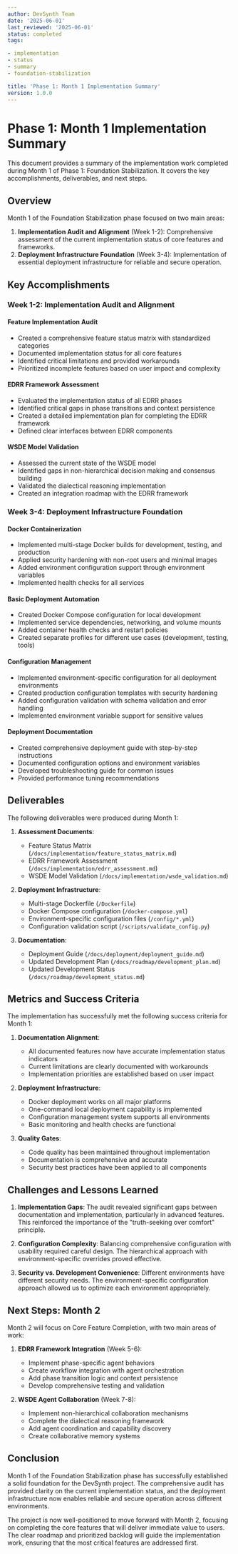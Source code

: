 ```yaml
---
author: DevSynth Team
date: '2025-06-01'
last_reviewed: '2025-06-01'
status: completed
tags:

- implementation
- status
- summary
- foundation-stabilization

title: 'Phase 1: Month 1 Implementation Summary'
version: 1.0.0
---
```


# Phase 1: Month 1 Implementation Summary

This document provides a summary of the implementation work completed during Month 1 of Phase 1: Foundation Stabilization. It covers the key accomplishments, deliverables, and next steps.

## Overview

Month 1 of the Foundation Stabilization phase focused on two main areas:

1. **Implementation Audit and Alignment** (Week 1-2): Comprehensive assessment of the current implementation status of core features and frameworks.
2. **Deployment Infrastructure Foundation** (Week 3-4): Implementation of essential deployment infrastructure for reliable and secure operation.


## Key Accomplishments

### Week 1-2: Implementation Audit and Alignment

#### Feature Implementation Audit

- Created a comprehensive feature status matrix with standardized categories
- Documented implementation status for all core features
- Identified critical limitations and provided workarounds
- Prioritized incomplete features based on user impact and complexity


#### EDRR Framework Assessment

- Evaluated the implementation status of all EDRR phases
- Identified critical gaps in phase transitions and context persistence
- Created a detailed implementation plan for completing the EDRR framework
- Defined clear interfaces between EDRR components


#### WSDE Model Validation

- Assessed the current state of the WSDE model
- Identified gaps in non-hierarchical decision making and consensus building
- Validated the dialectical reasoning implementation
- Created an integration roadmap with the EDRR framework


### Week 3-4: Deployment Infrastructure Foundation

#### Docker Containerization

- Implemented multi-stage Docker builds for development, testing, and production
- Applied security hardening with non-root users and minimal images
- Added environment configuration support through environment variables
- Implemented health checks for all services


#### Basic Deployment Automation

- Created Docker Compose configuration for local development
- Implemented service dependencies, networking, and volume mounts
- Added container health checks and restart policies
- Created separate profiles for different use cases (development, testing, tools)


#### Configuration Management

- Implemented environment-specific configuration for all deployment environments
- Created production configuration templates with security hardening
- Added configuration validation with schema validation and error handling
- Implemented environment variable support for sensitive values


#### Deployment Documentation

- Created comprehensive deployment guide with step-by-step instructions
- Documented configuration options and environment variables
- Developed troubleshooting guide for common issues
- Provided performance tuning recommendations


## Deliverables

The following deliverables were produced during Month 1:

1. **Assessment Documents**:
   - Feature Status Matrix (`/docs/implementation/feature_status_matrix.md`)
   - EDRR Framework Assessment (`/docs/implementation/edrr_assessment.md`)
   - WSDE Model Validation (`/docs/implementation/wsde_validation.md`)

2. **Deployment Infrastructure**:
   - Multi-stage Dockerfile (`/Dockerfile`)
   - Docker Compose configuration (`/docker-compose.yml`)
   - Environment-specific configuration files (`/config/*.yml`)
   - Configuration validation script (`/scripts/validate_config.py`)

3. **Documentation**:
   - Deployment Guide (`/docs/deployment/deployment_guide.md`)
   - Updated Development Plan (`/docs/roadmap/development_plan.md`)
   - Updated Development Status (`/docs/roadmap/development_status.md`)


## Metrics and Success Criteria

The implementation has successfully met the following success criteria for Month 1:

1. **Documentation Alignment**:
   - All documented features now have accurate implementation status indicators
   - Current limitations are clearly documented with workarounds
   - Implementation priorities are established based on user impact

2. **Deployment Infrastructure**:
   - Docker deployment works on all major platforms
   - One-command local deployment capability is implemented
   - Configuration management system supports all environments
   - Basic monitoring and health checks are functional

3. **Quality Gates**:
   - Code quality has been maintained throughout implementation
   - Documentation is comprehensive and accurate
   - Security best practices have been applied to all components


## Challenges and Lessons Learned

1. **Implementation Gaps**: The audit revealed significant gaps between documentation and implementation, particularly in advanced features. This reinforced the importance of the "truth-seeking over comfort" principle.

2. **Configuration Complexity**: Balancing comprehensive configuration with usability required careful design. The hierarchical approach with environment-specific overrides proved effective.

3. **Security vs. Development Convenience**: Different environments have different security needs. The environment-specific configuration approach allowed us to optimize each environment appropriately.


## Next Steps: Month 2

Month 2 will focus on Core Feature Completion, with two main areas of work:

1. **EDRR Framework Integration** (Week 5-6):
   - Implement phase-specific agent behaviors
   - Create workflow integration with agent orchestration
   - Add phase transition logic and context persistence
   - Develop comprehensive testing and validation

2. **WSDE Agent Collaboration** (Week 7-8):
   - Implement non-hierarchical collaboration mechanisms
   - Complete the dialectical reasoning framework
   - Add agent coordination and capability discovery
   - Create collaborative memory systems


## Conclusion

Month 1 of the Foundation Stabilization phase has successfully established a solid foundation for the DevSynth project. The comprehensive audit has provided clarity on the current implementation status, and the deployment infrastructure now enables reliable and secure operation across different environments.

The project is now well-positioned to move forward with Month 2, focusing on completing the core features that will deliver immediate value to users. The clear roadmap and prioritized backlog will guide the implementation work, ensuring that the most critical features are addressed first.
